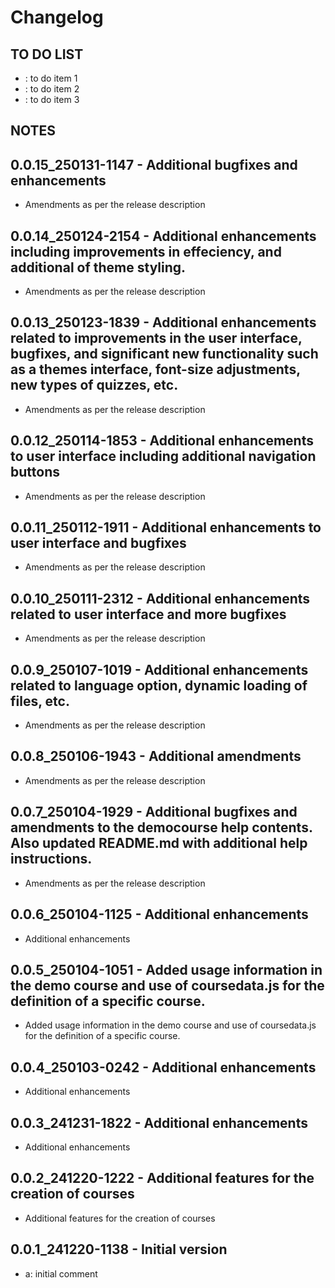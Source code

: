 # Changelog

## TO DO LIST
- : to do item 1
- : to do item 2
- : to do item 3

## NOTES

## 0.0.15_250131-1147 - Additional bugfixes and enhancements
-  Amendments as per the release description

## 0.0.14_250124-2154 - Additional enhancements including improvements in effeciency, and additional of theme styling.
-  Amendments as per the release description

## 0.0.13_250123-1839 - Additional enhancements related to improvements in the user interface, bugfixes, and significant new functionality such as a themes interface, font-size adjustments, new types of quizzes, etc.
-  Amendments as per the release description

## 0.0.12_250114-1853 - Additional enhancements to user interface including additional navigation buttons
-  Amendments as per the release description

## 0.0.11_250112-1911 - Additional enhancements to user interface and bugfixes
-  Amendments as per the release description

## 0.0.10_250111-2312 - Additional enhancements related to user interface and more bugfixes
-  Amendments as per the release description

## 0.0.9_250107-1019 - Additional enhancements related to language option, dynamic loading of files, etc.
-  Amendments as per the release description

## 0.0.8_250106-1943 - Additional amendments
-  Amendments as per the release description

## 0.0.7_250104-1929 - Additional bugfixes and amendments to the democourse help contents. Also updated README.md with additional help instructions.
-  Amendments as per the release description

## 0.0.6_250104-1125 - Additional enhancements
-  Additional enhancements

## 0.0.5_250104-1051 - Added usage information in the demo course and use of coursedata.js for the definition of a specific course.
-  Added usage information in the demo course and use of coursedata.js for the definition of a specific course.

## 0.0.4_250103-0242 - Additional enhancements
-  Additional enhancements

## 0.0.3_241231-1822 - Additional enhancements
-  Additional enhancements

## 0.0.2_241220-1222 - Additional features for the creation of courses
-  Additional features for the creation of courses

## 0.0.1_241220-1138 - Initial version
- a: initial comment
